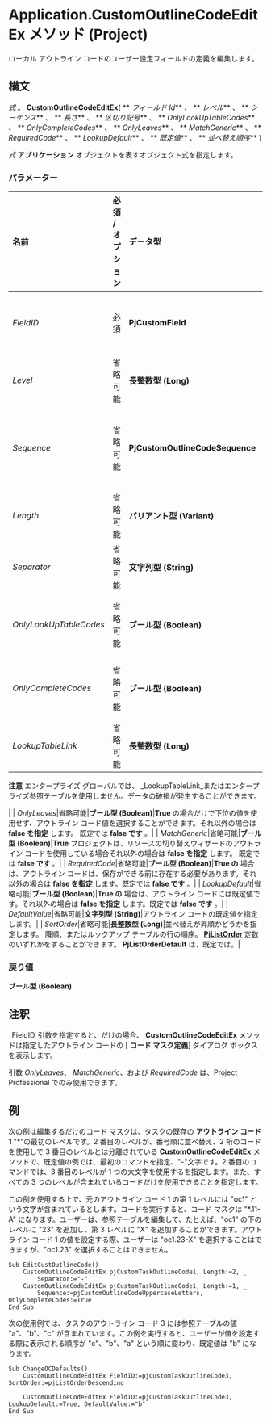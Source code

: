 
# Application.CustomOutlineCodeEditEx メソッド (Project)

ローカル アウトライン コードのユーザー設定フィールドの定義を編集します。


## 構文

 _式_ 。 **CustomOutlineCodeEditEx**( ** _フィールド Id_** 、 ** _レベル_** 、 ** _シーケンス_** 、 ** _長さ_** 、 ** _区切り記号_** 、 ** _OnlyLookUpTableCodes_** 、 ** _OnlyCompleteCodes_** 、 ** _OnlyLeaves_** 、 ** _MatchGeneric_** 、 ** _RequiredCode_** 、 ** _LookupDefault_** 、 ** _既定値_** 、 ** _並べ替え順序_** )

 _式_ **アプリケーション** オブジェクトを表すオブジェクト式を指定します。


### パラメーター



|**名前**|**必須 / オプション**|**データ型**|**説明**|
|:-----|:-----|:-----|:-----|
| _FieldID_|必須|**PjCustomField**|編集するユーザー設定のアウトライン コードを指定します。 **[PjCustomField](eed248af-bde2-8299-3737-253cf96411e2.md)** クラスの定数のうち、非エンタープライズの定数のいずれかを使用できます。|
| _Level_|省略可能|**長整数型 (Long)**|編集するコードのレベルを指定します。既定値はフィールドに対して指定されている最大レベルよりも 1 大きな値です。|
| _Sequence_|省略可能|**PjCustomOutlineCodeSequence**|レベルで指定されたレベルの順序を指定します。 **[PjCustomOutlineCodeSequence](cf97c557-2676-0e3f-1ce7-4db80309696d.md)** 定数のいずれかをすることができます。既定値は、 **pjCustomOutlineCodeNumbers** です。|
| _Length_|省略可能|**バリアント型 (Variant)**|指定したレベルの長さを指定します。"すべて" または 1 ～ 255 の整数値を指定します。既定値は "すべて" です。|
| _Separator_|省略可能|**文字列型 (String)**|Level で指定されたレベルと次のレベルを区切る記号 ("."、"-"、"+"、または "/") を指定します。既定値は "." です。|
| _OnlyLookUpTableCodes_|省略可能|**ブール型 (Boolean)**|**True** コードのみが参照テーブルにも使用できます。それ以外の場合は **false を指定** します。既定値は **false** 、その他の項目を追加することができます。|
| _OnlyCompleteCodes_|省略可能|**ブール型 (Boolean)**|**True** の場合だけで、マスクのすべてのレベルで値を持つコードを使用できます。それ以外の場合は **false を指定** します。既定値は、 **false を指定** します。|
| _LookupTableLink_|省略可能|**長整数型 (Long)**|Projectおよびそれ以降のバージョンでは使用されなくなりました。ローカルのアウトライン コード参照テーブルを共有できません。
 **注意**  エンタープライズ グローバルでは、  _LookupTableLink_またはエンタープライズ参照テーブルを使用しません。データの破損が発生することができます。

|
| _OnlyLeaves_|省略可能|**ブール型 (Boolean)**|**True** の場合だけで下位の値を使用せず、アウトライン コード値を選択することができます。それ以外の場合は **false を指定** します。 既定では **false です** 。|
| _MatchGeneric_|省略可能|**ブール型 (Boolean)**|**True** プロジェクトは、リソースの切り替えウィザードのアウトライン コードを使用している場合それ以外の場合は **false を指定** します。 既定では **false です** 。|
| _RequiredCode_|省略可能|**ブール型 (Boolean)**|**True の** 場合は、アウトライン コードは、保存ができる前に存在する必要があります。それ以外の場合は **false を指定** します。既定では **false です** 。|
| _LookupDefault_|省略可能|**ブール型 (Boolean)**|**True の** 場合は、アウトライン コードには既定値です。それ以外の場合は **false を指定** します。既定では **false です** 。|
| _DefaultValue_|省略可能|**文字列型 (String)**|アウトライン コードの既定値を指定します。|
| _SortOrder_|省略可能|**長整数型 (Long)**|並べ替えが昇順かどうかを指定します。 降順、またはルックアップ テーブルの行の順序。 **[PjListOrder](925b0e86-5f77-995c-18a9-96786f46bfcd.md)** 定数のいずれかをすることができます。 **PjListOrderDefault** は、既定では。|

### 戻り値

 **ブール型 (Boolean)**


## 注釈

 _FieldID_引数を指定すると、だけの場合、  **CustomOutlineCodeEditEx** メソッドは指定したアウトライン コードの [ **コード マスク定義**] ダイアログ ボックスを表示します。

引数  _OnlyLeaves_、 _MatchGeneric_、および  _RequiredCode_ は、Project Professional でのみ使用できます。


## 例

次の例は編集するだけのコード マスクは、タスクの既存の **アウトライン コード 1** "*"の最初のレベルです。2 番目のレベルが、番号順に並べ替え、2 桁のコードを使用しで 3 番目のレベルとは分離されている **CustomOutlineCodeEditEx** メソッドで、既定値の例では、最初のコマンドを指定、"-"文字です。2 番目のコマンドでは、3 番目のレベルが 1 つの大文字を使用するを指定します。また、すべての 3 つのレベルが含まれているコードだけを使用できることを指定します。

この例を使用する上で、元のアウトライン コード 1 の第 1 レベルには "oc1" という文字が含まれているとします。コードを実行すると、コード マスクは "*.11-A" になります。ユーザーは、参照テーブルを編集して、たとえば、"oc1" の下のレベルに "23" を追加し、第 3 レベルに "X" を追加することができます。アウトライン コード 1 の値を設定する際、ユーザーは "oc1.23-X" を選択することはできますが、"oc1.23" を選択することはできません。




```
Sub EditCustOutlineCode() 
    CustomOutlineCodeEditEx pjCustomTaskOutlineCode1, Length:=2, _ 
        Separator:="-" 
    CustomOutlineCodeEditEx pjCustomTaskOutlineCode1, Length:=1, _ 
        Sequence:=pjCustomOutlineCodeUppercaseLetters, OnlyCompleteCodes:=True 
End Sub
```

次の使用例では、タスクのアウトライン コード 3 には参照テーブルの値 "a"、"b"、"c" が含まれています。この例を実行すると、ユーザーが値を設定する際に表示される順序が "c"、"b"、"a" という順に変わり、既定値は "b" になります。




```
Sub ChangeOCDefaults() 
    CustomOutlineCodeEditEx FieldID:=pjCustomTaskOutlineCode3, SortOrder:=pjListOrderDescending 
     
    CustomOutlineCodeEditEx FieldID:=pjCustomTaskOutlineCode3, LookupDefault:=True, DefaultValue:="b" 
End Sub
```

